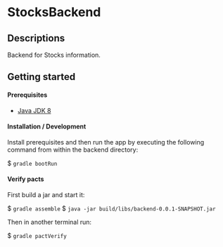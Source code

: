 # StocksBackend

## Descriptions

Backend for Stocks information.

## Getting started

#### Prerequisites

* [Java JDK 8](http://www.oracle.com/technetwork/java/javase/overview/index.html)

#### Installation / Development

Install prerequisites and then run the app by executing the following command from within the backend directory:

  $ `gradle bootRun`

#### Verify pacts

First build a jar and start it:

  $ `gradle assemble`
  $ `java -jar build/libs/backend-0.0.1-SNAPSHOT.jar`

Then in another terminal run:

  $ `gradle pactVerify`
